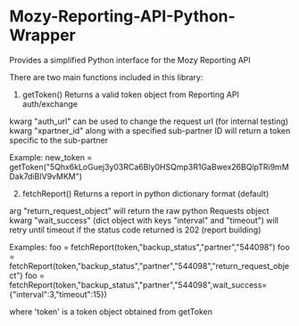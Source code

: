 Mozy-Reporting-API-Python-Wrapper
=================================

Provides a simplified Python interface for the Mozy Reporting API


There are two main functions included in this library:

1. getToken()
Returns a valid token object from Reporting API auth/exchange

kwarg "auth_url" can be used to change the request url (for internal testing)
kwarg "xpartner_id" along with a specified sub-partner ID will return a token specific to the sub-partner

Example:
new_token = getToken("5Qhx6kLoGuej3y03RCa6Bly0HSQmp3R1GaBwex26BQlpTRi9mMDak7diBIV9vMKM")

2. fetchReport()
Returns a report in python dictionary format (default)

arg "return_request_object" will return the raw python Requests object
kwarg "wait_success" (dict object with keys "interval" and "timeout") will retry until timeout if the status code returned is 202 (report building)

Examples:
foo = fetchReport(token,"backup_status","partner","544098")
foo = fetchReport(token,"backup_status","partner","544098","return_request_object")
foo = fetchReport(token,"backup_status","partner","544098",wait_success={"interval":3,"timeout":15})

where 'token' is a token object obtained from getToken
